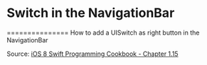 # Switch in the NavigationBar
===============
How to add a UISwitch as right button in the NavigationBar


Source: [iOS 8 Swift Programming Cookbook - Chapter 1.15](http://goo.gl/pvRtI8)
